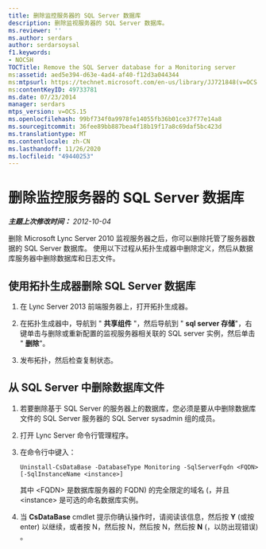 ```yaml
---
title: 删除监控服务器的 SQL Server 数据库
description: 删除监视服务器的 SQL Server 数据库。
ms.reviewer: ''
ms.author: serdars
author: serdarsoysal
f1.keywords:
- NOCSH
TOCTitle: Remove the SQL Server database for a Monitoring server
ms:assetid: aed5e394-d63e-4ad4-af40-f12d3a044344
ms:mtpsurl: https://technet.microsoft.com/en-us/library/JJ721848(v=OCS.15)
ms:contentKeyID: 49733781
ms.date: 07/23/2014
manager: serdars
mtps_version: v=OCS.15
ms.openlocfilehash: 99bf734f0a9978fe14055fb36b01ce37f77e14a8
ms.sourcegitcommit: 36fee89bb887bea4f18b19f17a8c69daf5bc423d
ms.translationtype: MT
ms.contentlocale: zh-CN
ms.lasthandoff: 11/26/2020
ms.locfileid: "49440253"
---
```

# <a name="remove-the-sql-server-database-for-a-monitoring-server"></a>删除监控服务器的 SQL Server 数据库

<div data-xmlns="http://www.w3.org/1999/xhtml">

<div class="topic" data-xmlns="http://www.w3.org/1999/xhtml" data-msxsl="urn:schemas-microsoft-com:xslt" data-cs="https://msdn.microsoft.com/">

<div data-asp="https://msdn2.microsoft.com/asp">



</div>

<div id="mainSection">

<div id="mainBody">

<span> </span>

_**主题上次修改时间：** 2012-10-04_

删除 Microsoft Lync Server 2010 监视服务器之后，你可以删除托管了服务器数据的 SQL Server 数据库。 使用以下过程从拓扑生成器中删除定义，然后从数据库服务器中删除数据库和日志文件。

<div>

## <a name="to-remove-the-sql-server-database-using-topology-builder"></a>使用拓扑生成器删除 SQL Server 数据库

1.  在 Lync Server 2013 前端服务器上，打开拓扑生成器。

2.  在拓扑生成器中，导航到 " **共享组件** "，然后导航到 " **sql server 存储**"，右键单击与删除或重新配置的监视服务器相关联的 SQL server 实例，然后单击 " **删除**"。

3.  发布拓扑，然后检查复制状态。

</div>

<div>

## <a name="to-remove-the-database-files-from-the-sql-server"></a>从 SQL Server 中删除数据库文件

1.  若要删除基于 SQL Server 的服务器上的数据库，您必须是要从中删除数据库文件的 SQL Server 服务器的 SQL Server sysadmin 组的成员。

2.  打开 Lync Server 命令行管理程序。

3.  在命令行中键入：
    
        Uninstall-CsDataBase -DatabaseType Monitoring -SqlServerFqdn <FQDN> [-SqlInstanceName <instance>]
    
    其中 \<FQDN\> 是数据库服务器的 FQDN) 的完全限定的域名 (，并且 \<instance\> 是可选的命名数据库实例。

4.  当 **CsDataBase** cmdlet 提示你确认操作时，请阅读该信息，然后按 **Y** (或按 enter) 以继续，或者按 N，然后按 N，然后按 N，然后按 **N** (，以防出现错误) 。

</div>

</div>

<span> </span>

</div>

</div>

</div>

